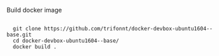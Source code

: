 
 Build docker image

```shell

  git clone https://github.com/trifonnt/docker-devbox-ubuntu1604--base.git
  cd docker-devbox-ubuntu1604--base/
  docker build .
```
